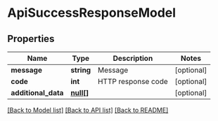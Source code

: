 # ApiSuccessResponseModel

## Properties
Name | Type | Description | Notes
------------ | ------------- | ------------- | -------------
**message** | **string** | Message | [optional] 
**code** | **int** | HTTP response code | [optional] 
**additional_data** | [**null[]**](.md) |  | [optional] 

[[Back to Model list]](../README.md#documentation-for-models) [[Back to API list]](../README.md#documentation-for-api-endpoints) [[Back to README]](../README.md)


